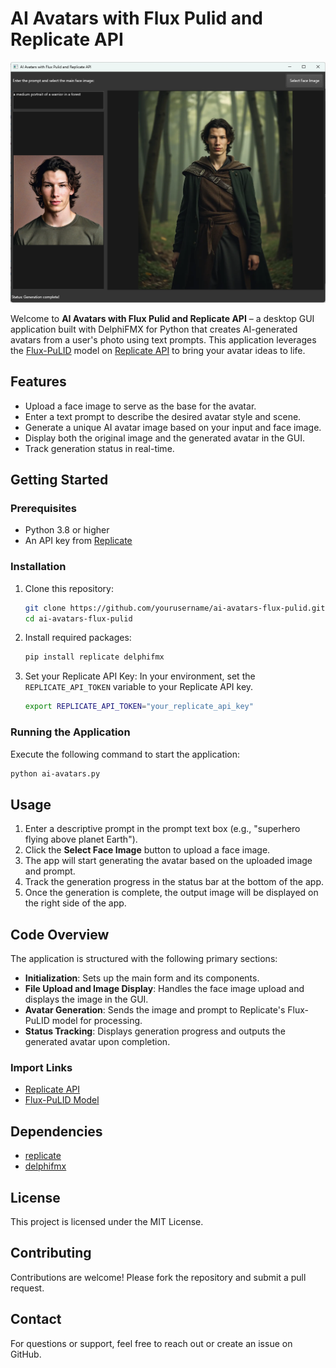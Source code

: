 # AI Avatars with Flux Pulid and Replicate API

![Screenshot](screenshot.png)

Welcome to **AI Avatars with Flux Pulid and Replicate API** – a desktop GUI application built with DelphiFMX for Python that creates AI-generated avatars from a user's photo using text prompts. This application leverages the [Flux-PuLID](https://replicate.com/zsxkib/flux-pulid) model on [Replicate API](https://replicate.com/) to bring your avatar ideas to life.

## Features
- Upload a face image to serve as the base for the avatar.
- Enter a text prompt to describe the desired avatar style and scene.
- Generate a unique AI avatar image based on your input and face image.
- Display both the original image and the generated avatar in the GUI.
- Track generation status in real-time.

## Getting Started

### Prerequisites
- Python 3.8 or higher
- An API key from [Replicate](https://replicate.com/account)

### Installation
1. Clone this repository:
   ```bash
   git clone https://github.com/yourusername/ai-avatars-flux-pulid.git
   cd ai-avatars-flux-pulid
   ```

2. Install required packages:
   ```bash
   pip install replicate delphifmx
   ```

3. Set your Replicate API Key:
   In your environment, set the `REPLICATE_API_TOKEN` variable to your Replicate API key.
   ```bash
   export REPLICATE_API_TOKEN="your_replicate_api_key"
   ```

### Running the Application
Execute the following command to start the application:
```bash
python ai-avatars.py
```

## Usage
1. Enter a descriptive prompt in the prompt text box (e.g., "superhero flying above planet Earth").
2. Click the **Select Face Image** button to upload a face image.
3. The app will start generating the avatar based on the uploaded image and prompt.
4. Track the generation progress in the status bar at the bottom of the app.
5. Once the generation is complete, the output image will be displayed on the right side of the app.

## Code Overview

The application is structured with the following primary sections:
- **Initialization**: Sets up the main form and its components.
- **File Upload and Image Display**: Handles the face image upload and displays the image in the GUI.
- **Avatar Generation**: Sends the image and prompt to Replicate's Flux-PuLID model for processing.
- **Status Tracking**: Displays generation progress and outputs the generated avatar upon completion.

### Import Links
- [Replicate API](https://replicate.com/docs/get-started/python)
- [Flux-PuLID Model](https://replicate.com/zsxkib/flux-pulid)

## Dependencies
- [replicate](https://pypi.org/project/replicate/)
- [delphifmx](https://pypi.org/project/delphifmx/)

## License
This project is licensed under the MIT License.

## Contributing
Contributions are welcome! Please fork the repository and submit a pull request.

## Contact
For questions or support, feel free to reach out or create an issue on GitHub.
